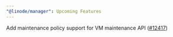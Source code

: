 ```yaml
---
"@linode/manager": Upcoming Features
---
```


Add maintenance policy support for VM maintenance API ([#12417](https://github.com/linode/manager/pull/12417))
